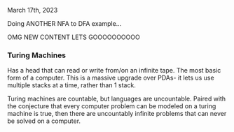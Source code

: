 March 17th, 2023

Doing ANOTHER NFA to DFA example...

OMG NEW CONTENT LETS GOOOOOOOOOO

### Turing Machines

Has a head that can read or write from/on an infinite tape. The most basic form of a computer. This is a massive upgrade over PDAs- it lets us use multiple stacks at a time, rather than 1 stack.

Turing machines are countable, but languages are uncountable. Paired with the conjecture that every computer problem can be modeled on a turing machine is true, then there are uncountably infinite problems that can never be solved on a computer.